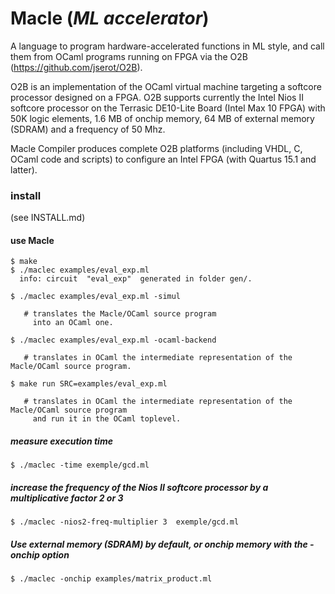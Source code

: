 # Macle (*ML accelerator*)

A language to program hardware-accelerated functions in ML style,
and call them from OCaml programs running on FPGA via the O2B (https://github.com/jserot/O2B).

O2B is an implementation of the OCaml virtual machine targeting a softcore processor designed on a FPGA.
O2B supports currently the Intel Nios II softcore processor on the Terrasic DE10-Lite Board (Intel Max 10 FPGA)
with 50K logic elements, 1.6 MB of onchip memory, 64 MB of external memory (SDRAM) and a frequency of 50 Mhz.

Macle Compiler produces complete O2B platforms (including VHDL, C, OCaml code and scripts) 
to configure an Intel FPGA (with Quartus 15.1 and latter).

### install 

(see INSTALL.md)

#### use Macle

```
$ make
$ ./maclec examples/eval_exp.ml
  info: circuit  "eval_exp"  generated in folder gen/.

$ ./maclec examples/eval_exp.ml -simul

   # translates the Macle/OCaml source program 
     into an OCaml one.

$ ./maclec examples/eval_exp.ml -ocaml-backend

   # translates in OCaml the intermediate representation of the Macle/OCaml source program.

$ make run SRC=examples/eval_exp.ml

   # translates in OCaml the intermediate representation of the Macle/OCaml source program
     and run it in the OCaml toplevel.
```

##### measure execution time

```
$ ./maclec -time exemple/gcd.ml
```

##### increase the frequency of the Nios II softcore processor by a multiplicative factor 2 or 3


```
$ ./maclec -nios2-freq-multiplier 3  exemple/gcd.ml
```


##### Use external memory (SDRAM) by default, or onchip memory with the -onchip option

```
$ ./maclec -onchip examples/matrix_product.ml 
```
